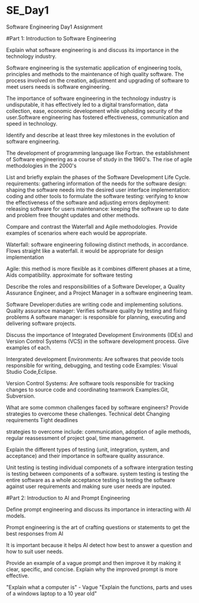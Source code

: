 # SE_Day1
Software Engineering Day1 Assignment

#Part 1: Introduction to Software Engineering

Explain what software engineering is and discuss its importance in the technology industry.

Software engineering is the systematic application of engineering tools, principles and methods to the maintenance of high quality software. The process involved on the creation, adjustment and upgrading of software to meet users needs is software engineering. 

The importance of software engineering in the technology industry is undisputable, it has effectively led to a digital transformation, data collection, ease, economic development while upholding security of the user.Software engineering has fostered effectiveness, communication and speed in technology.


Identify and describe at least three key milestones in the evolution of software engineering.

The development of programming language like Fortran.
the establishment of Software engineering as a course of study in the 1960's.
The rise of agile methodologies in the 2000's


List and briefly explain the phases of the Software Development Life Cycle.
requirements: gathering information of the needs for the software
design: shaping the software needs into the desired user interface
implementation: coding and other tools to formulate the software
testing: verifying to know the effectiveness of the software and adjusting errors
deployment: releasing software for users
maintenance: keeping the software up to date and problem free thought updates and other methods.


Compare and contrast the Waterfall and Agile methodologies. Provide examples of scenarios where each would be appropriate.

Waterfall: software engineering following distinct methods, in accordance. Flows straight like a waterfall.
it would be appropriate for design implementation 

Agile: this method is more flexible as it combines different phases at a time, Aids compatibility.
approximate for software testing


Describe the roles and responsibilities of a Software Developer, a Quality Assurance Engineer, and a Project Manager in a software engineering team.

Software Developer:duties are writing code and implementing solutions.
Quality assurance manager: Verifies software quality by testing and fixing problems 
A software manager: is responsible for planning, executing and delivering software projects.


Discuss the importance of Integrated Development Environments (IDEs) and Version Control Systems (VCS) in the software development process. Give examples of each.

Intergrated development Environments: Are softwares that peovide tools responsible for writing, debugging, and testing code 
Examples: Visual Studio Code,Eclipse.

Version Control Systems: Are software tools responsible for tracking changes to source code and coordinating teamwork
Examples:Git, Subversion.

What are some common challenges faced by software engineers? Provide strategies to overcome these challenges.
Technical debt
Changing requirements
Tight deadlines

strategies to overcome include: communication, adoption of agile methods, regular reassessment of project goal, time management.



Explain the different types of testing (unit, integration, system, and acceptance) and their importance in software quality assurance.

Unit testing is testing individual componets of a software
intergration testing is testing between components of a software.
system testing is testing the entire software as a whole
acceptance testing is testing the software against user requirements and making sure user needs are inputed.


#Part 2: Introduction to AI and Prompt Engineering


Define prompt engineering and discuss its importance in interacting with AI models.

Prompt engineering is the art of crafting questions or statements to get the best responses from AI

It is important because it helps AI detect how best to answer a question and how to suit user needs.



Provide an example of a vague prompt and then improve it by making it clear, specific, and concise. Explain why the improved prompt is more effective.


"Explain what a computer is" - Vague
"Explain the functions, parts and uses of a windows laptop to a 10 year old"

